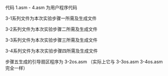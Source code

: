 代码 1.asm - 4.asm 为用户程序代码

3-1系列文件为本次实验步骤一所需及生成文件

3-2系列文件为本次实验步骤二所需及生成文件

3-3系列文件为本次实验步骤三所需及生成文件

3-4系列文件为本次实验步骤四所需及生成文件

步骤五生成的引导扇区程序为 3-2os.asm （实际上它与 3-3os.asm 3-4os.asm 完全一样）


